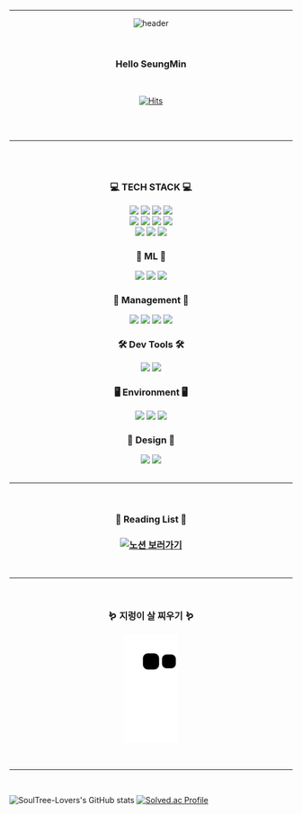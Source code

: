 <hr/>
<div align=center>
</div>

<div align=center>
	
![header](https://capsule-render.vercel.app/api?type=waving&height=200&color=gradient&text=SoulTree-Lovers&textBg=false&fontSize=40&&fontColor=fff1eb&animation=twinkling&desc=SeungMin&fontAlign=30&descAlign=70&descSize=30&rotate=-2)

</div>

<br>

<div align=center>
<h3> Hello SeungMin </h3>
</div>

<br>

<div align=center>

[![Hits](https://hits.seeyoufarm.com/api/count/incr/badge.svg?url=https%3A%2F%2Fgithub.com%2FSoulTree-Lovers&count_bg=%23ACCBEE&title_bg=%23555555&icon=hey.svg&icon_color=%23E7E7E7&title=Welcome&edge_flat=false)](https://hits.seeyoufarm.com)

</div>

<br>
<br>
<hr/>
<br>
<br>

<div class="myDiv" align=center >
<h3> 💻 TECH STACK 💻 </h3>
<a href="https://develope-dream.notion.site/Python-4019fec72dd54715be2d8371ef75823b"><img src="https://img.shields.io/badge/Python-3766AB?style=for-the-badge&logo=Python&logoColor=white&link=https://develope-dream.notion.site/Flutter-6d774e31f42b4fdaa33d2d2d92b70231"/></a> 
<img src="https://img.shields.io/badge/C-A8B9CC?style=for-the-badge&logo=C&logoColor=white"/>
<img src="https://img.shields.io/badge/C%2B%2B-00599C?style=for-the-badge&logo=C%2B%2B&logoColor=white"/>
<img src="https://img.shields.io/badge/JAVA-FD9725?style=for-the-badge&logo=java&logoColor=FF982A"/>

<br>
<a href="https://develope-dream.notion.site/Dart-db3ce35d7a09494c8f75d6353a69d7df"><img src="https://img.shields.io/badge/Dart-0175C2?style=for-the-badge&logo=Dart&logoColor=white&link=https://develope-dream.notion.site/Dart-db3ce35d7a09494c8f75d6353a69d7df"/></a>
<a href="https://develope-dream.notion.site/Flutter-6d774e31f42b4fdaa33d2d2d92b70231"><img src="https://img.shields.io/badge/Flutter-02569B?style=for-the-badge&logo=Flutter&logoColor=white&link=https://develope-dream.notion.site/Flutter-6d774e31f42b4fdaa33d2d2d92b70231"/></a>
<img src="https://img.shields.io/badge/Firebase-FFCA28?style=for-the-badge&logo=Firebase&logoColor=white"/>
<a href="https://develope-dream.notion.site/d6d8c1494e0c4d4cb7175ad93e5e1ca7?v=b2f9b59455f1454883cbb1049569fe21"><img src="https://img.shields.io/badge/Django-092E20?style=for-the-badge&logo=Django&logoColor=white&link=https://develope-dream.notion.site/d6d8c1494e0c4d4cb7175ad93e5e1ca7?v=b2f9b59455f1454883cbb1049569fe21"/></a>
<br>
<img src="https://img.shields.io/badge/HTML5-E34F26?style=for-the-badge&logo=HTML5&logoColor=white"/>
<img src="https://img.shields.io/badge/CSS3-1572B6?style=for-the-badge&logo=CSS3&logoColor=white"/>
<img src="https://img.shields.io/badge/Javascript-F7DF1E?style=for-the-badge&logo=Javascript&logoColor=white"/>
	
<h3> 🦾 ML 🦾 </h3>
<img src="https://img.shields.io/badge/Opencv-5C3EE8?style=for-the-badge&logo=Opencv&logoColor=white"/>
<img src="https://img.shields.io/badge/Tensorflow-FF6F00?style=for-the-badge&logo=Tensorflow&logoColor=white"/>
<img src="https://img.shields.io/badge/Keras-D00000?style=for-the-badge&logo=Keras&logoColor=white"/>

<h3> 📑 Management 📑 </h3>
<a href="https://develope-dream.notion.site/Git-d064db781d3d4be7883131c8e7baaeba"><img src="https://img.shields.io/badge/Git-F05032?style=for-the-badge&logo=Git&logoColor=white&link=https://develope-dream.notion.site/Git-d064db781d3d4be7883131c8e7baaeba"/></a>
<img src="https://img.shields.io/badge/Github-181717?style=for-the-badge&logo=Github&logoColor=white"/>
<img src="https://img.shields.io/badge/Notion-000000?style=for-the-badge&logo=Notion&logoColor=white"/>
<img src="https://img.shields.io/badge/Slack-4A154B?style=for-the-badge&logo=Slack&logoColor=white"/>

<h3> 🛠️ Dev Tools 🛠️ </h3>
<img src="https://img.shields.io/badge/VScode-007ACC?style=for-the-badge&logo=Visualstudiocode&logoColor=white"/>
<img src="https://img.shields.io/badge/Vim-019733?style=for-the-badge&logo=Vim&logoColor=white"/>
	
<h3> 🖥️ Environment 🖥 </h3>
<img src="https://img.shields.io/badge/Window11-0078D4?style=for-the-badge&logo=Windows11&logoColor=white"/>
<img src="https://img.shields.io/badge/macOS-000000?style=for-the-badge&logo=macOS&logoColor=white"/>
<img src="https://img.shields.io/badge/Ubuntu-E95420?style=for-the-badge&logo=Ubuntu&logoColor=white"/>	
	
<h3> 🎨 Design 🎨 </h3>
<img src="https://img.shields.io/badge/Figma-F24E1E?style=for-the-badge&logo=Figma&logoColor=white"/>
<img src="https://img.shields.io/badge/Photoshop-31A8FF?style=for-the-badge&logo=Adobe Photoshop&logoColor=black"/>



</div>

<br>
<hr/>
<br>

<div align=center>
<h3>📕 Reading List 📕<h3>
<p>
<a href="https://develope-dream.notion.site/b257288bd60e4eff9d342d6172027d66?v=5ce30bcf375a4b5aa579c642a004039a"  target="_blank">
	<img src="https://images.unsplash.com/photo-1544716278-e513176f20b5?ixlib=rb-4.0.3&ixid=MnwxMjA3fDB8MHxwaG90by1wYWdlfHx8fGVufDB8fHx8&auto=format&fit=crop&w=2148&q=80" alt="노션 보러가기" width="300" height="220">
</a>
</p>

</div>

<br>
<hr/>
<br>

<div align=center>
<h3> 🪱 지렁이 살 찌우기 🪱 </h3>

 
![snake gif](https://github.com/SoulTree-Lovers/SoulTree-Lovers/blob/output/github-contribution-grid-snake.svg)


</div>

<br>
<hr/>
<br>

![SoulTree-Lovers's GitHub stats](https://github-readme-stats.vercel.app/api?username=SoulTree-Lovers&show_icons=true&theme=radical)
[![Solved.ac Profile](http://mazassumnida.wtf/api/v2/generate_badge?boj=soultreelovers)](https://solved.ac/soultreelovers)	
	
<!--
**SoulTree-Lovers/SoulTree-Lovers** is a ✨ _special_ ✨ repository because its `README.md` (this file) appears on your GitHub profile.

Here are some ideas to get you started:

- 🔭 I’m currently working on ...
- 🌱 I’m currently learning ...
- 👯 I’m looking to collaborate on ...
- 🤔 I’m looking for help with ...
- 💬 Ask me about ...
- 📫 How to reach me: ...
- 😄 Pronouns: ...
- ⚡ Fun fact: ...
-->
